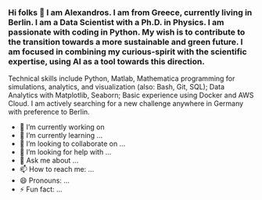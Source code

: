 ### Hi folks 👋 I am Alexandros. I am from Greece, currently living in Berlin. I am a Data Scientist with a Ph.D. in Physics. I am passionate with coding in Python. My wish is to contribute to the transition towards a more sustainable and green future. I am focused in combining my curious-spirit with the scientific expertise, using AI as a tool towards this direction.

Technical skills include Python, Matlab, Mathematica programming for simulations, analytics, and visualization (also: Bash, Git, SQL); Data Analytics with Matplotlib, Seaborn; Basic experience using Docker and AWS Cloud. I am actively searching for a new challenge anywhere in Germany with preference to Berlin.


- 🔭 I’m currently working on 
- 🌱 I’m currently learning ...
- 👯 I’m looking to collaborate on ...
- 🤔 I’m looking for help with ...
- 💬 Ask me about ...
- 📫 How to reach me: ...
- 😄 Pronouns: ...
- ⚡ Fun fact: ...

